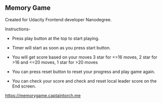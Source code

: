 ## Memory Game 

Created for Udacity Frontend developer Nanodegree.


Instructions- 
* Press play button at the top to start playing.
* Timer will start as soon as you press start button.
* You will get score based on your moves
  3 star for <=16 moves,
  2 star for >16 and <=20 moves,
  1 star for >20 moves


* You can press reset button to reset your progress and play game again.
* You can check your score and check and reset local leader score on the End screen.
 

https://memorygame.captaintorch.me
